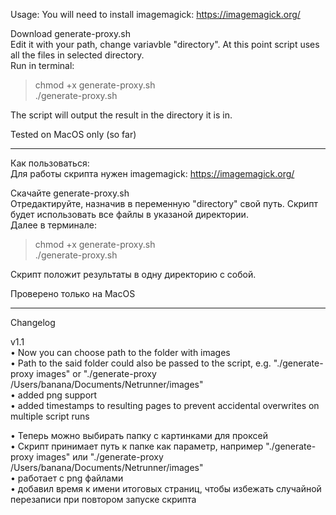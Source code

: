 Usage: 
You will need to install imagemagick: https://imagemagick.org/

Download generate-proxy.sh  
Edit it with your path, change variavble "directory". At this point script uses all the files in selected directory.   
Run in terminal:  
> chmod +x generate-proxy.sh  
> ./generate-proxy.sh
  
The script will output the result in the directory it is in. 
  
Tested on MacOS only (so far) 
  

---


Как пользоваться:   
Для работы скрипта нужен imagemagick: https://imagemagick.org/  
  
Скачайте generate-proxy.sh  
Отредактируйте, назначив в переменную "directory" свой путь. Скрипт будет использовать все файлы в указаной директории.  
Далее в терминале:  
> chmod +x generate-proxy.sh  
> ./generate-proxy.sh
  
Скрипт положит результаты в одну директорию с собой. 

Проверено только на MacOS

---

Changelog  
  
v1.1  
• Now you can choose path to the folder with images  
• Path to the said folder could also be passed to the script, e.g. "./generate-proxy images" or "./generate-proxy /Users/banana/Documents/Netrunner/images"   
• added png support  
• added timestamps to resulting pages to prevent accidental overwrites on multiple script runs  
  
• Теперь можно выбирать папку с картинками для проксей   
• Скрипт принимает путь к папке как параметр, например "./generate-proxy images" или "./generate-proxy /Users/banana/Documents/Netrunner/images"   
• работает с png файлами  
• добавил время к имени итоговых страниц, чтобы избежать случайной перезаписи при повтором запуске скрипта  
